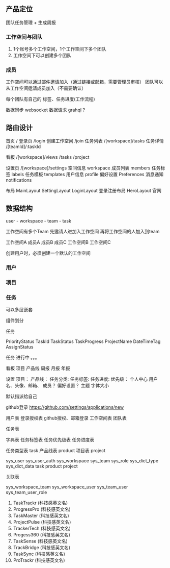 ## 产品定位

团队任务管理 + 生成周报

### 工作空间与团队

1. 1个账号多个工作空间，1个工作空间下多个团队
2. 工作空间下可以创建多个团队

### 成员

工作空间可以通过邮件邀请加入（通过链接或邮箱，需要管理员审核）
团队可以从工作空间邀请成员加入（不需要确认）

每个团队有自己的 标签、任务进度(工作流程)



数据同步 websocket
数据请求 grahql ?


## 路由设计

首页 /
登录页 /login
创建工作空间 /join
任务列表 /[workspace]/tasks
  任务详情 /[teamId]/:taskId


看板 /[workspace]/views
  /tasks
  /project

设置页 /[workspace]/settings
  空间信息 workspace
  成员列表 members
  任务标签 labels
  任务模板 templates
  用户信息 profile
  偏好设置 Preferences
  消息通知 notifications

布局 
MainLayout
SettingLayout
LoginLayout 登录注册布局
HeroLayout 官网


## 数据结构

user - workspace - team - task

工作空间有多个Team
先邀请人进加入工作空间
再将工作空间的人加入到team

工作空间A 成员A 成员B 成员C
工作空间B
工作空间C

创建用户时，必须创建一个默认的工作空间

### 用户

### 项目

### 任务

 可以多层嵌套

组件划分

任务


PriorityStatus
TaskId
TaskStatus
TaskProgress
ProjectName
DateTimeTag
AssignStatus

任务
  进行中 。。。
  
看板
  项目
  产品线
  周报
  月报
  年报

设置
  项目：
  产品线：
  任务分类:
  任务标签:
  任务进度:
  优先级：
  个人中心
    用户名、头像、邮箱、
  成员？
  偏好设置？
    主题
    字体大小
 

 默认指派给自己


 github登录
 https://github.com/settings/applications/new

 用户表
 登录授权表 github授权、邮箱登录
 工作空间表
 团队表
 
 任务表
 
 字典表
  任务标签表
  任务优先级表
  任务进度表

 任务类型表 task
 产品线表 product
 项目表 project

sys_user
sys_user_auth
sys_workspace
sys_team
sys_role
sys_dict_type
sys_dict_data
task
product
project

关联表

sys_workspace_team
sys_workspace_user
sys_team_user
sys_team_user_role







1. TaskTrackr (科技感英文名)
2. ProgressPro (科技感英文名)
3. TaskMaster (科技感英文名)
4. ProjectPulse (科技感英文名)
5. TrackerTech (科技感英文名)
6. Progess360 (科技感英文名)
7. TaskSense (科技感英文名)
8. TrackBridge (科技感英文名)
9. TaskSync (科技感英文名)
10. ProTrackr (科技感英文名)